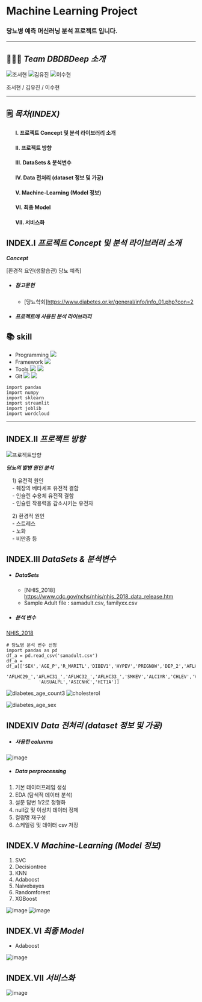 # Machine Learning Project
### 당뇨병 예측 머신러닝 분석 프로젝트 입니다.
---


## 👨‍👧‍👦 ___Team DBDBDeep 소개___


![조서현](https://github.com/seohyuny/ml_project/assets/154740829/299c4cb0-c98b-4358-b88d-c363000d818c)
![김유진](https://github.com/seohyuny/ml_project/assets/154740829/8dd8cbe7-5bec-4098-8d37-ed0dcf6e52e9)
![이수현](https://github.com/seohyuny/ml_project/assets/154740829/fd0e5ac6-50d6-49d6-96d0-d2240eb42a89)


조서현 / 김유진 / 이수현

---

## 🗒️ ___목차(INDEX)___
#### &emsp;&ensp; Ⅰ. 프로젝트 Concept 및 분석 라이브러리 소개</br> 
#### &emsp;&ensp; Ⅱ. 프로젝트 방향</br> 
#### &emsp;&ensp; Ⅲ. DataSets & 분석변수</br> 
#### &emsp;&ensp; Ⅳ. Data 전처리 (dataset 정보 및 가공)</br> 
#### &emsp;&ensp; Ⅴ. Machine-Learning (Model 정보)</br> 
#### &emsp;&ensp; Ⅵ. 최종 Model</br> 
#### &emsp;&ensp; Ⅶ. 서비스화</br>


## INDEX.Ⅰ ___프로젝트 Concept 및 분석 라이브러리 소개___

___Concept___

[환경적 요인(생활습관) 당뇨 예측]

- ##### 참고문헌
  - [당뇨학회]<https://www.diabetes.or.kr/general/info/info_01.php?con=2>

- ##### 프로젝트에 사용된 분석 라이브러리

## :books: skill
- Programming <img src="https://img.shields.io/badge/Python-3776AB?style=for-the-badge&logo=Python&logoColor=white">
- Framework <img src="https://img.shields.io/badge/Streamlit-FF4B4B?style=for-the-badge&logo=Streamlit&logoColor=white">
- Tools <img src="https://img.shields.io/badge/jupyter-F37626?style=for-the-badge&logo=jupyter&logoColor=white"> <img src="https://img.shields.io/badge/visualstudiocode-007ACC?style=for-the-badge&logo=visualstudiocode&logoColor=white">
- Git <img src="https://img.shields.io/badge/Git-F05032?style=for-the-badge&logo=jupyter&logoColor=white"> <img src="https://img.shields.io/badge/github-181717?style=for-the-badge&logo=github&logoColor=white">

```
import pandas
import numpy
import sklearn
import streamlit
import joblib
import wordcloud
```

--- 

## INDEX.Ⅱ ___프로젝트 방향___


![프로젝트방향](https://github.com/seohyuny/ml_project/assets/151902232/eb27707c-fafa-484b-99ba-dacb9e104beb)


**___당뇨의 발병 원인 분석___**<br>

&nbsp;&nbsp;&nbsp; 1) 유전적 원인</br>
&nbsp;&nbsp;&nbsp; - 췌장의 베타세포 유전적 결함</br>
&nbsp;&nbsp;&nbsp; - 인슐린 수용체 유전적 결함</br>
&nbsp;&nbsp;&nbsp; - 인슐린 작용력을 감소시키는 유전자</br>

&nbsp;&nbsp;&nbsp; 2) 환경적 원인</br>
&nbsp;&nbsp;&nbsp; - 스트레스</br>
&nbsp;&nbsp;&nbsp; - 노화</br>
&nbsp;&nbsp;&nbsp; - 비만증 등</br>

## INDEX.Ⅲ ___DataSets & 분석변수___

- ##### DataSets
  - [NHIS_2018] <https://www.cdc.gov/nchs/nhis/nhis_2018_data_release.htm>
  - Sample Adult file : samadult.csv, familyxx.csv

- ##### 분석 변수
[NHIS_2018](https://www.cdc.gov/nchs/nhis/nhis_2018_data_release.htm)

```
# 당뇨병 분석 변수 선정
import pandas as pd
df_a = pd.read_csv('samadult.csv')
df_a = df_a[['SEX','AGE_P','R_MARITL','DIBEV1','HYPEV','PREGNOW','DEP_2','AFLHCA18','BMI',
            'AFLHC29_','AFLHC31_','AFLHC32_','AFLHC33_','SMKEV','ALC1YR','CHLEV','VIGNO',
            'AUSUALPL','ASICNHC','HIT1A']]
```

![diabetes_age_count3](https://github.com/seohyuny/ml_project/assets/154740829/5b359a1c-bb3d-46e0-82bd-c98868b64571) ![cholesterol](https://github.com/seohyuny/ml_project/assets/154740829/84c3562f-3262-44bd-a775-1c0cd0ebbba2)


![diabetes_age_sex](https://github.com/seohyuny/ml_project/assets/154740829/1b8c6494-6fd8-42c6-ad52-510920ad11b3)



## INDEXⅣ ___Data 전처리 (dataset 정보 및 가공)___

- ##### 사용한 colunms
![image](https://github.com/seohyuny/ml_project/assets/154740829/23c10fdf-8f9e-49fd-84d2-6eebbb2bcf6e)

- ##### Data perprocessing

1) 기본 데이터프레임 생성
2) EDA (탐색적 데이터 분석)
3) 설문 답변 1/2로 정형화
4) null값 및 이상치 데이터 정제
5) 컬럼명 재구성
6) 스케일링 및 데이터 csv 저장

## INDEX.Ⅴ ___Machine-Learning (Model 정보)___

1) SVC
2) Decisiontree
3) KNN
4) Adaboost
5) Naivebayes
6) Randomforest
7) XGBoost

![image](https://github.com/seohyuny/ml_project/assets/154740829/eb76dd4a-e5e5-4160-b4d5-5909615dcd2c)  ![image](https://github.com/seohyuny/ml_project/assets/154740829/47010c45-f1db-40d7-9f5c-d181a994c172)


## INDEX.Ⅵ ___최종 Model___

- Adaboost


![image](https://github.com/seohyuny/ml_project/assets/154740829/27294c40-a89d-4278-a5df-8e485e6a2c67)


## INDEX.Ⅶ ___서비스화___

![image](https://github.com/seohyuny/ml_project/assets/154740829/835449d1-f8f5-4977-967b-8868b5a81c97)


